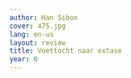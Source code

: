 ```yaml
---
author: Han Sibon
cover: 475.jpg
lang: en-us
layout: review
title: Voettocht naar extase
year: 0
---
```

